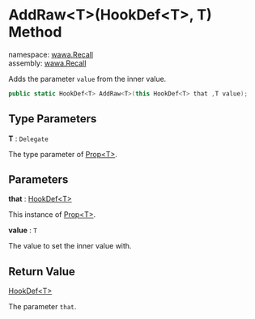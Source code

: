 # AddRaw\<T\>\(HookDef\<T\>, T\) Method

namespace: [wawa\.Recall](../../wawa.Recall.md)<br />
assembly: [wawa\.Recall](../../../wawa.Recall.md)

Adds the parameter `value` from the inner value\.

```csharp
public static HookDef<T> AddRaw<T>(this HookDef<T> that ,T value);
```

## Type Parameters

__T__ : `Delegate`

The type parameter of [Prop\<T\>](../../../wawa.Recall/wawa.Recall/Prop\`1.md)\.

## Parameters

__that__ : [HookDef\<T\>](../../../wawa.Recall/wawa.Recall/HookDef\`1.md)

This instance of [Prop\<T\>](../../../wawa.Recall/wawa.Recall/Prop\`1.md)\.

__value__ : `T`

The value to set the inner value with\.

## Return Value

[HookDef\<T\>](../../../wawa.Recall/wawa.Recall/HookDef\`1.md)

The parameter `that`\.

